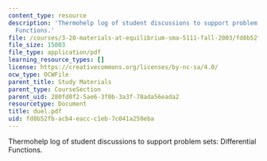 ```yaml
---
content_type: resource
description: 'Thermohelp log of student discussions to support problem sets: Differential
  Functions.'
file: /courses/3-20-materials-at-equilibrium-sma-5111-fall-2003/fd8b52fbacb4eaccc1eb7c041a250eba_duel.pdf
file_size: 15003
file_type: application/pdf
learning_resource_types: []
license: https://creativecommons.org/licenses/by-nc-sa/4.0/
ocw_type: OCWFile
parent_title: Study Materials
parent_type: CourseSection
parent_uid: 280fd0f2-5ae6-3f0b-3a3f-78ada56eada2
resourcetype: Document
title: duel.pdf
uid: fd8b52fb-acb4-eacc-c1eb-7c041a250eba
---
```

Thermohelp log of student discussions to support problem sets: Differential Functions.